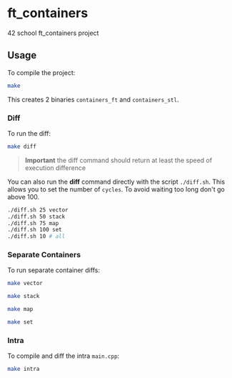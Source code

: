 # ft_containers

42 school ft_containers project

## Usage

To compile the project:

```bash
make
```

This creates 2 binaries `containers_ft` and `containers_stl`.

### Diff

To run the diff:

```bash
make diff
```

> **Important** the diff command should return at least the speed of execution difference

You can also run the **diff** command directly with the script `./diff.sh`. This allows you to set the number of `cycles`. To avoid waiting too long don't go above 100.

```bash
./diff.sh 25 vector
./diff.sh 50 stack
./diff.sh 75 map
./diff.sh 100 set
./diff.sh 10 # all
```

### Separate Containers

To run separate container diffs:

```bash
make vector
```

```bash
make stack
```

```bash
make map
```

```bash
make set
```

### Intra

To compile and diff the intra `main.cpp`:

```bash
make intra
```